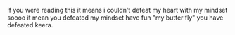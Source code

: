 if you were reading this it means i couldn't defeat my heart with my mindset soooo it mean you defeated my mindset have fun "my butter fly" you have defeated keera.
